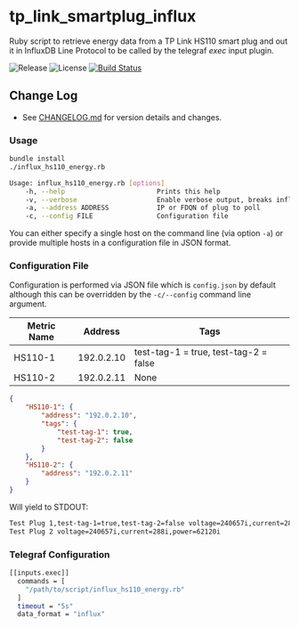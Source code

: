 # tp_link_smartplug_influx

Ruby script to retrieve energy data from a TP Link HS110 smart plug and out it in InfluxDB Line Protocol to be called by the telegraf *exec* input plugin.

![Release](https://img.shields.io/github/release/bmhughes/tp_link_smartplug_influx.svg)
![License](https://img.shields.io/github/license/bmhughes/tp_link_smartplug_influx.svg)
[![Build Status](https://travis-ci.org/bmhughes/tp_link_smartplug_influx.svg?branch=master)](https://travis-ci.org/bmhughes/tp_link_smartplug_influx)

## Change Log

- See [CHANGELOG.md](/CHANGELOG.md) for version details and changes.

### Usage

```bash
bundle install
./influx_hs110_energy.rb
```

```bash
Usage: influx_hs110_energy.rb [options]
    -h, --help                       Prints this help
    -v, --verbose                    Enable verbose output, breaks influx line format. TESTING ONLY
    -a, --address ADDRESS            IP or FDQN of plug to poll
    -c, --config FILE                Configuration file
```

You can either specify a single host on the command line (via option `-a`) or provide multiple hosts in a configuration file in JSON format.

### Configuration File

Configuration is performed via JSON file which is `config.json` by default although this can be overridden by the `-c/--config` command line argument.

| Metric Name | Address    | Tags                                  |
|-------------| -----------|---------------------------------------|
| HS110-1     | 192.0.2.10 | test-tag-1 = true, test-tag-2 = false |
| HS110-2     | 192.0.2.11 | None                                  |

```json
{
    "HS110-1": {
        "address": "192.0.2.10",
        "tags": {
            "test-tag-1": true,
            "test-tag-2": false
        }
    },
    "HS110-2": {
        "address": "192.0.2.11"
    }
}
```

Will yield to STDOUT:

```bash
Test Plug 1,test-tag-1=true,test-tag-2=false voltage=240657i,current=288i,power=62120i
Test Plug 2 voltage=240657i,current=288i,power=62120i
```

### Telegraf Configuration

```bash
[[inputs.exec]]
  commands = [
    "/path/to/script/influx_hs110_energy.rb"
  ]
  timeout = "5s"
  data_format = "influx"
```
